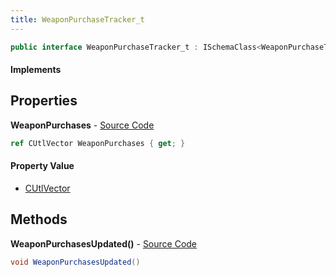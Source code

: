 ```yaml
---
title: WeaponPurchaseTracker_t
---
```


```csharp
public interface WeaponPurchaseTracker_t : ISchemaClass<WeaponPurchaseTracker_t>, ISchemaField, ISchemaClass, INativeHandle
```

#### Implements

## Properties

**WeaponPurchases** - [Source Code](https://github.com/swiftly-solution/swiftlys2/blob/main/managed/src/SwiftlyS2.Generated/Schemas/Interfaces/WeaponPurchaseTracker_t.cs#L17)

```csharp
ref CUtlVector WeaponPurchases { get; }
```

#### Property Value

- [CUtlVector](/docs/api/shared/natives/cutlvector)

## Methods

**WeaponPurchasesUpdated()** - [Source Code](https://github.com/swiftly-solution/swiftlys2/blob/main/managed/src/SwiftlyS2.Generated/Schemas/Interfaces/WeaponPurchaseTracker_t.cs#L19)

```csharp
void WeaponPurchasesUpdated()
```

